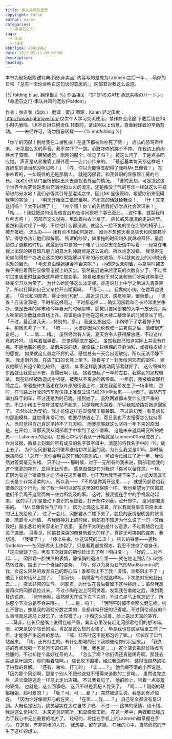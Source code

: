 ```yaml
---
title: 承认共鸣的宽恕
copyright: false
author: mages
categories:
  - 命运石之门
tags:
  - 小说
  - SG线
abbrlink: 488599ec
date: 2013-05-11 00:00:00
description:
headimg:
---
```

本书为剧场版附送特典小说(非卖品)
内容写的是成为Labmem之后一年……萌郁的日常
「总有一天你会明白这句话的意思的。」冈部君对我这么说道。
<!-- more -->
{% folding blue, 翻译相关 %}
作品相关
『STEINS;GATE 承認共鳴のパードン』
「命运石之门-承认共鸣的宽恕(Pardon)」

作者：林直孝（5pb.）
翻译：蜜瓜
图源：Kaien
轻之国度：http://www.lightnovel.cn/
仅供个人学习交流使用，禁作商业用途
下载后请在24小时内删除，LK不负担任何责任
转载时，请注明以上信息，尊重翻译者的辛勤劳动。
——未经许可，请勿擅自转载——
{% endfolding %}

「你丫的冈部！别给我在二楼乱搞！在底下都被你吵死了啊！」
店长的怒骂声传来。
听见那么大的声音，我不禁吓了一跳。心脏咚咚的跳个不停。
在我边上的绹睁大了双眼。
「萌郁姐姐。刚刚的那个，听见了吗？」
被这么问了，于是点头回应她。
声音是从显像管工房外面——店门口传来的。
「最近基本每天都这样吧！连房东的话当都没听见吗！」
「哼，你以为能够支配得了我吗Mr.显像管！」
在争吵着的，一如既往的还是那俩人。
就是冈部君，和我兼职的显像管工房的店长。
我和小绹从门里悄悄探出头去窥视着外面的情况。
「此时此刻，可是决定这个世界今后究竟是走向充满地狱业火的混沌，还是像没了气的可乐一样就这么平稳前进的分水岭！我们必得其引导至混沌之中。因此Mr.显像管哟，希望你别来阻碍我等的实验！」
「明天开始涨三倍房租啊。不乐意的话就给我滚！」
「什！又来这招吗！？太不讲理了！」
「吵个蛋！你丫的先给我好好学点社会常识来！」
「咕……！我就把这句话当做宣战布告没问题吧？事已至此……这件事，就容我稍作考虑吧！」
冈部君这么说完，甩动着白衣上楼了。
店长威风凛凛的走进店里。虽然和我对视了一眼，不过他什么都没说。就这么一脸不爽的坐在店里的椅子上，摊开报纸。
怎么办——
我有点不知如何是好。
因为不想整天看见店长和冈部君吵架。得想办法让他们和解啊。
所谓的吵架，如果拖的时间越久就越难释怀，最后错过了道歉的时机。我最近很中意的一个电子订阅杂志在配信中写着——经常在电视上出现的拥有超凡魅力的意大利帅厨师是这么说的。所以肯定没错。
我觉得无论如何得想个办法让这次的吵架能够以平和的形式收场，所以就向边上的小绹投去求助的目光。
「今天真由理姐姐会不会来呢？」
小绹这么念叨着，手拿平时那支掸子拂扫着落在显像管电视上的灰尘。虽然最近她来店里玩的次数变少了，不过偶尔过来店里时就会像这样帮忙做些事。
她看起来似乎对父亲和他们吵架这种事已经完全习以为常了。
为什么她能够这么淡定呢。难道说升上中学之后进入青春期了，所以打算和自己父亲拉开点距离吗。
「请问……」
我靠向小绹，在她耳边说道。
「店长和冈部君，得让他们和好……最近这几天，感觉吵架，很频繁。」
「诶诶？应该没事吧。平时都这样哦。」
平时都这样……
确实冈部君和店长经常发生争吵。像是去年的年末和今年春天的时候那样，感觉只要冈部君的大学一放长假，两人吵架的次数就会直线上升。应该是由于他在这栋大楼二楼里呆的时间变长了吧。
「不过，最近这几天……特别的，多。」
我这么指出后，小绹停下了拿着掸子的手，稍微思考了一下。
「嗯——，大概是因为冈伦叔叔一进暑假之后，情绪很亢奋吧。」
「……情……绪。」
虽然经常有人说，夏天会令人获得解放感。不过这样真的好吗。
摇晃着摇晃着。
总觉得脚底在摇动。
虽然我自己知道实际上并没有在摇。不是地震的感觉，举例来说的话，就像踩上软绵绵的亚麻油毡，或者橡皮板上的感觉。
如果就这么置之不顾的话，感觉总有一天会出现破绽，所以无法平静下来。
我走到外面，在店门口的长凳上坐下。接着写了一封发给冈部君的邮件。
建议他跟店长道个歉比较好。
送信。
如果这样能够劝动冈部君就好了。
这么细微的东西就让我感到不安。真懦弱啊，我。
接着想起了一年前左右，我得到的那枚徽章。
现在已经被改造成手机链，被我从不离身的携带着。
一年前，我被编辑部开除之后，带着些许失落走在秋叶原的街道上时，就在我面前发生了一场事故。
那时，在马路上行驶的汽车就快撞上准备过斑马线的小学女孩——小绹了。虽然汽车竭力踩了刹车，不过还是为时已晚，撞到她了。
虽然两者都未受什么很严重的伤。不过小绹由于惊吓过度站不起来，只是嚎啕大哭着，所以我就顺路将她送回家了。
虽然以此为契机，我才能像这样在显像管工房兼职。
不过最初我一看见店长的那副模样，就觉得非常可怕，想要尽快逃走了。而且我也不太懂得怎么接待客人，当时觉得自己肯定坚持不了几天吧。
而我能够就这么坚持一年下来的原因是，在开始上班那天我从冈部君手中拿到了这个徽章。
这是未来道具研究所的成员——Labmem.的证明。在他心中似乎我从一开始就是Labmem005号成员了。作为证据，徽章上刻着的所有成员的名字首字母中，清楚的将我名字中的『K』放上去了。
为什么冈部君会将徽章送给初次见面的我。为什么我会是005。那时候他虽然说：「总有一天你会明白这句话的意思的。」 可如今已经过了近一年，我依然对答案毫无头绪。
只不过——
那时候，对于一无所有的我来说，冈部君给我的这个徽章的存在，显得无比珍贵。
感觉就像是在对我说「你可以留在这」一样。
正因为有这个徽章我才能坚持在这里兼职，也正因为我坚持下来了，才能发现其实店长是个非常温柔的人。
所以我——
「不希望你离开这里……」
就想冈部君给我徽章的这个行为，给了我一种可以留在这里的归宿感一样。
我也希望为了冈部君他们不会离开这里而做一些力所能及的事。
这时，被我握在手中的手机震动起来。
我的手几乎是自动下意识的反应着。打开邮件列表，点开邮件。
是冈部君发来的。
『Mr.显像管生气了吗？』
因为上面这么写着，所以我就将事实原原本本的记上发给他了。
过了一会儿，冈部君从二楼下来了。脸色的表情很明显的铁青着，简直令人同情。
与我眼神对上的时候，冈部君不知道为什么说了一句「交给我吧」露出悲壮的笑容走进了店里。
虽然不太明白是什么意思，不过我随后也走进了店里。
只看见，冈部君深深的俯身低着头的样子。真是无可挑剔的姿势，我想道。
「我错了！」
「伸出头来，你这该死的二货！」
店长的铁拳——通称Godchin——在冈部君头上炸裂了。只是看着都觉得疼，我忍不住缩了缩身子。
「这次就饶了你，再有下次就真的把你赶出去了啊！明白没！」
「好的……对不起……」
冈部君一脸快哭的表情，静悄悄的退出店里——
就在他走到店门口时突然转过身，摆出了一个奇怪的姿势。
「哼，你以为身为狂气的MadScientist的我，会这么轻易的放弃自己的野心吗！谁都阻止不了我！没错，谁都阻止不了！」
他丢下这句话马上跑了。
「那家伙……稍微客气点就这样吗。下次绝对把他赶出去……」
店长非常的生气。
冈部君，为什么在最后要留下这种挑衅……
虽然我想要再次将冈部君拉过来。
不过小绹在边上呵呵笑着。发现我在看她之后，凑到我耳边说道。
「爸爸他啊，虽然整天在说下次下次的，不过总是马上就忘记了。所以那个下次总是不会来哦\~」
「……是，吗？」
「明明平时都不会那么健忘呢。何止不健忘，像是我的测验分数之类的，全都非常仔细的记得呢。不过冈伦叔叔的什么事情就总是马上就忘了，太狡猾了。」
小绹这么说着，脸上露出天真的笑容。
……莫非，店长只是嘴上说得比较严重，其实心里没有赶走冈部君他们的想法吗。
嗯，如果是这个店长的话，肯定是这么想的没错了。毕竟我也在这家店里工作了一年，才能够产生这样的想法。
「嘁，红茶叶这不是都泡完了嘛。」
店长叹了口气站起来。
「绹，还有打工的。有什么想喝的没？我顺便给你们买回来。」
「我久违的有点想喝一下爸爸泡的红茶！」
「我、我也是……」
这个店长虽然长得虎背熊腰的，不过却是个喜好红茶的人。
「怎么了啊？你们俩还真是稀奇啊。那我去买点茶叶回来，你们看着店啊。」
店长脱下围裙，经过我面前时，装得很自然的拍了拍我的肩膀。
「还有，谢啦，打工的」
「诶……？」
他含糊不清的小声说道。
「因为那个冈部啊，那是个别人不跟他说就不懂得来道歉的二货嘛。」
虽然说完之后，店长像是逃走一样马上走出店铺。
不过我看见了。
他的脸上，带着一点害羞的表情。
也就是，这么回事吧。
这只不过是我杞人忧天了。
「啊……！刚刚的萌郁姐姐，超可爱的！」
「呃？可、可……爱？」
突然被这么说，我感到有点惊讶。
「因为你好像很开心的在笑。」
「在笑……我……？」
自己完全都没有意识到。大概也是因为，这笑容实在太过自然了吧。
不过——
这样的感情，也不错。我是这么觉得的。
未来道具研究所，和显像管工房。
在这一年中，两者都已经成为了我心中无比重要的地方了。
轻轻的，将挂在手机上的Labmem徽章握在手心。
在这里，有非常棒的人在。
我想要，留在这里。
在我的心中，自然而然的产生了这样的想法。
